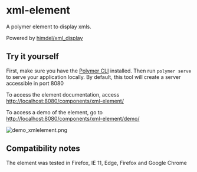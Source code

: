 # xml-element

A polymer element to display xmls.

Powered by [himdel/xml_display](https://github.com/himdel/xml_display)

## Try it yourself

First, make sure you have the [Polymer CLI](https://www.npmjs.com/package/polymer-cli) installed. Then run `polymer serve` to serve your application locally. By default, this tool will create a server accessible in port 8080

To access the element documentation, access [http://localhost:8080/components/xml-element/](http://localhost:8080/components/xml-element/)

To access a demo of the element, go to [http://localhost:8080/components/xml-element/demo/](http://localhost:8080/components/xml-element/demo/)


![demo_xmlelement.png](http://s27.postimg.org/fioz0s4pv/demo_xmlelement.png)

## Compatibility notes

The element was tested in Firefox, IE 11, Edge, Firefox and Google Chrome
